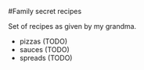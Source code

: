 #Family secret recipes

Set of recipes as given by my grandma.

- pizzas (TODO)
- sauces (TODO)
- spreads (TODO)